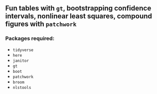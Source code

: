 
## Fun tables with `gt`, bootstrapping confidence intervals, nonlinear least squares, compound figures with `patchwork`

### Packages required: 

- `tidyverse`
- `here`
- `janitor`
- `gt`
- `boot`
- `patchwork`
- `broom`
- `nlstools`

